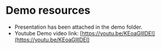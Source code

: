 # Demo resources

- Presentation has been attached in the demo folder.
- Youtube Demo video link: [https://youtu.be/KEoaGlllDEI](https://youtu.be/KEoaGlllDEI)
